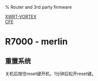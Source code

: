 % Router and 3rd party firmware

<link id="linkstyle" rel='stylesheet' href='css/markdown.css'/>

[XWRT-VORTEX](http://xvtx.ru/xwrt/index.htm)  
[CFE](https://koolshare.cn/thread-4430-1-1.html)  


R7000 - merlin
==============

重置系统
--------

关机后按住reset键开机，1分钟后松开reset键。

